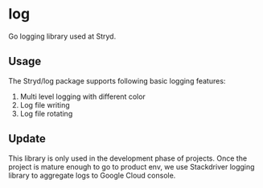 log
=======
Go logging library used at Stryd.

Usage
-------

The Stryd/log package supports following basic logging features:

1. Multi level logging with different color
2. Log file writing
3. Log file rotating

Update
-------
This library is only used in the development phase of projects. Once the
project is mature enough to go to product env, we use Stackdriver logging
library to aggregate logs to Google Cloud console.
